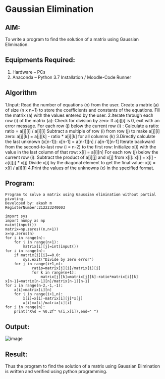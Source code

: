 # Gaussian Elimination

## AIM:
To write a program to find the solution of a matrix using Gaussian Elimination.

## Equipments Required:
1. Hardware – PCs
2. Anaconda – Python 3.7 Installation / Moodle-Code Runner

## Algorithm
1.Input: Read the number of equations (n) from the user. Create a matrix (a) of size (n x n+1) to store the coefficients and constants of the equations.
Fill the matrix (a) with the values entered by the user.
2.Iterate through each row (i) of the matrix (a): 
Check for division by zero: If a[i][i] is 0, exit with an error message. 
For each row (j) below the current row (i)
: Calculate a ratio: ratio = a[j][i] / a[i][i]
Subtract a multiple of row (i) from row (j) to make a[j][i] zero: 
a[j][k] = a[j][k] - ratio * a[i][k] for all columns (k)
3.Directly calculate the last unknown (x[n-1]): x[n-1] = a[n-1][n] / a[n-1][n-1] Iterate backward from the second-to-last row (i = n-2) to the first row: Initialize x[i] with the value in the last column of that row:
x[i] = a[i][n] For each row (j) below the current row (i): Subtract the product of a[i][j] and x[j] from x[i]: x[i] = x[i] - a[i][j] * x[j] Divide x[i] by the diagonal element to get the final value: x[i] = x[i] / a[i][i]
4.Print the values of the unknowns (x) in the specified format.

## Program:
```
Program to solve a matrix using Gaussian elimination without partial pivoting.
Developed by: akash m
RegisterNumber:212223240003 

import sys
import numpy as np
n=int(input())
matrix=np.zeros((n,n+1))
x=np.zeros(n)
for i in range(n):
    for j in range(n+1):
        matrix[i][j]=int(input())
for i in range(n):
    if matrix[i][i]==0.0:
        sys.exit("Divide by zero error")
    for j in range(i+1,n):
            ratio=matrix[j][i]/matrix[i][i]
            for k in range(n+1):
                matrix[j][k]=matrix[j][k]-ratio*matrix[i][k]
x[n-1]=matrix[n-1][n]/matrix[n-1][n-1]
for i in range(n-2,-1,-1):
    x[i]=matrix[i][n]
    for j in range(i+1,n):
        x[i]=x[i]-matrix[i][j]*x[j]
        x[i]=x[i]/matrix[i][i]
for i in range(n):
    print("X%d = %0.2f" %(i,x[i]),end=" ")
```

## Output:
![image](https://github.com/akashmano/Gaussian/assets/137408306/92b68865-d3d6-4826-b0fc-de096c94b8b4)



## Result:
Thus the program to find the solution of a matrix using Gaussian Elimination is written and verified using python programming.

